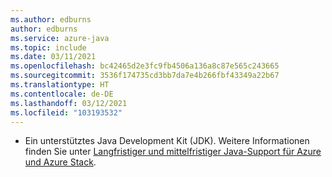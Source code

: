 ```yaml
---
ms.author: edburns
author: edburns
ms.service: azure-java
ms.topic: include
ms.date: 03/11/2021
ms.openlocfilehash: bc42465d2e3fc9fb4506a136a8c87e565c243665
ms.sourcegitcommit: 3536f174735cd3bb7da7e4b266fbf43349a22b67
ms.translationtype: HT
ms.contentlocale: de-DE
ms.lasthandoff: 03/12/2021
ms.locfileid: "103193532"
---
```

- Ein unterstütztes Java Development Kit (JDK). Weitere Informationen finden Sie unter [Langfristiger und mittelfristiger Java-Support für Azure und Azure Stack](../../fundamentals/java-jdk-long-term-support.md).
